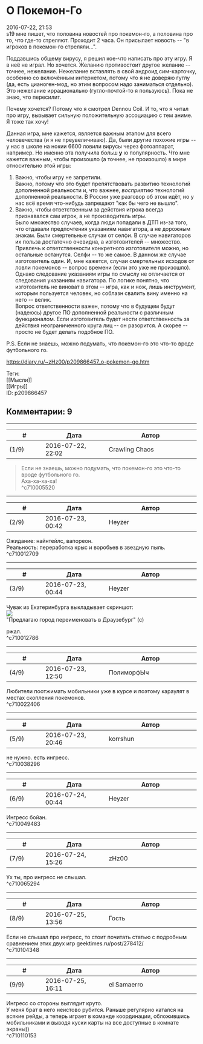 О Покемон-Го
============

  
2016-07-22, 21:53  
 s19 мне пишет, что половина новостей про покемон-го, а половина про то, что где-то стреляют. Проходит 2 часа. Он присылает новость -- "в игроков в покемон-го стреляли...".   
   
 Поддавшись общему вирусу, я решил кое-что написать про эту игру. Я в неё не играл. Но хочется. Желанию противостоит другое желание -- точнее, нежелание. Нежелание вставлять в свой андроид сим-карточку, особенно со включённым интернетом, потому что я не доверяю гуглу (да, есть цианоген-мод, но этим вопросом надо заниматься отдельно). Это нежелание иррационально (гугло-почтой-то я пользуюсь). Пока не знаю, что пересилит.   
   
 Почему хочется? Потому что я смотрел Dennou Coil. И то, что я читал про игру, вызывает сильную положительную ассоциацию с тем аниме. Я тоже так хочу!   
   
 Данная игра, мне кажется, является важным этапом для всего человечества (и я не преувеличиваю). Да, были другие похожие игры -- у нас в школе на нокии 6600 ловили вирусы через фотоаппарат, например. Но именно эта получила больш  **у**  ю популярность. Что мне кажется важным, чтобы произошло (а точнее, не произошло) в мире относительно этой игры:   
 1. Важно, чтобы игру не запретили.   
 Важно, потому что это будет препятствовать развитию технологий дополненной реальности и, что важнее,  *восприятию*  технологий дополненной реальности. В России уже разговор об этом идёт, но у нас всё время что-нибудь запрещают "как бы чего не вышло".   
 2. Важно, чтобы ответственным за действия игрока всегда признавался сам игрок, а не производитель игры.   
 Было множество случаев, когда люди попадали в ДТП из-за того, что отдавали предпочтения указаниям навигатора, а не дорожным знакам. Были смертельные случаи от селфи. В случае навигаторов их польза достаточно очевидна, а изготовителей -- множество. Привлечь к ответственности конкретного изготовителя можно, но остальные останутся. Селфи -- то же самое. В данном же случае изготовитель один. И, мне кажется, случаи смертельных исходов от ловли покемонов -- вопрос времени (если это уже не произошло). Однако следование указаниям игры по смыслу не отличается от следования указаниям навигатора. По логике понятно, что изготовитель не виноват в этом -- игра, как и нож, лишь инструмент, которым пользуется человек, но соблазн свалить вину именно на него -- велик.   
 Вопрос ответственности важен, потому что в будущем будут (надеюсь) другое ПО дополненной реальности с различным функционалом. Если изготовитель будет нести ответственность за действия неограниченного круга лиц -- он разорится. А скорее -- просто не будет делать подобное ПО.   
   
 P.S. Если не знаешь, можно подумать, что покемон-го это что-то вроде футбольного го.   
  
<https://diary.ru/~zHz00/p209866457_o-pokemon-go.htm>  
  
Теги:  
[[Мысли]]  
[[Игры]]  
ID: p209866457  


Комментарии: 9
--------------

  


---



|         #         |              Дата              |                     Автор                     |           ID           |
| --- | --- | --- | --- |
| (1/9) | 2016-07-22, 22:02 | Crawling Chaos | c710005520 |

  
 > Если не знаешь, можно подумать, что покемон-го это что-то вроде футбольного го.   
 Аха-ха-ха-ха!   
 ^c710005520

---



|         #         |              Дата              |                     Автор                     |           ID           |
| --- | --- | --- | --- |
| (2/9) | 2016-07-23, 00:42 | Heyzer | c710012709 |

  
 Ожидание: найнтейлс, вапореон.   
 Реальность: переработка крыс и воробьев в звездную пыль.   
 ^c710012709

---



|         #         |              Дата              |                     Автор                     |           ID           |
| --- | --- | --- | --- |
| (3/9) | 2016-07-23, 00:44 | Heyzer | c710012786 |

  
 Чувак из Екатеринбурга выкладывает скриншот:   
 ![](http://static.diary.ru/userdir/3/3/3/9/3339233/84309587.jpg)   
 "Предлагаю город переименовать в Драузебург" (с)   
   
 ржал.   
 ^c710012786

---



|         #         |              Дата              |                     Автор                     |           ID           |
| --- | --- | --- | --- |
| (4/9) | 2016-07-23, 12:50 | ПолиморфЫч | c710022406 |

  
 Любители поотжимать мобильники уже в курсе и поэтому караулят в местах скопления покемонов.   
 ^c710022406

---



|         #         |              Дата              |                     Автор                     |           ID           |
| --- | --- | --- | --- |
| (5/9) | 2016-07-23, 20:46 | korrshun | c710038296 |

  
 не нужно. есть ингресс.   
 ^c710038296

---



|         #         |              Дата              |                     Автор                     |           ID           |
| --- | --- | --- | --- |
| (6/9) | 2016-07-24, 00:44 | Heyzer | c710049483 |

  
 Ингресс бойан.   
 ^c710049483

---



|         #         |              Дата              |                     Автор                     |           ID           |
| --- | --- | --- | --- |
| (7/9) | 2016-07-24, 15:26 | zHz00 | c710065294 |

  
 Ух ты, про ингресс не слышал.   
 ^c710065294

---



|         #         |              Дата              |                     Автор                     |           ID           |
| --- | --- | --- | --- |
| (8/9) | 2016-07-25, 13:56 | Гость | c710104348 |

  
 Если не слышал про ингресс, то стоит почитать статью с подробным сравнением этих двух игр geektimes.ru/post/278412/   
 ^c710104348

---



|         #         |              Дата              |                     Автор                     |           ID           |
| --- | --- | --- | --- |
| (9/9) | 2016-07-25, 16:11 | el Samaerro | c710110153 |

  
 Ингресс со стороны выглядит круто.   
 У меня брат в него неистово рубится. Раньше регулярно катался на всякие рейды, а теперь играет в команде координации, обложившись мобильниками и выводя куски карты на все доступные в комнате экраны))   
 ^c710110153